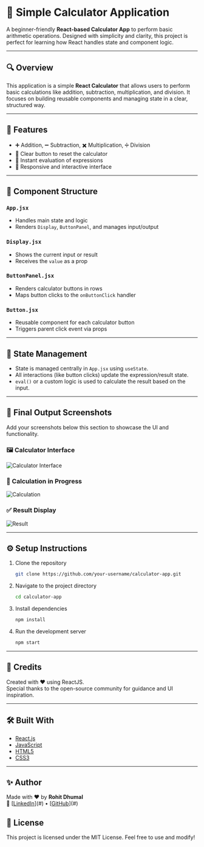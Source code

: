 # 🧮 Simple Calculator Application

A beginner-friendly **React-based Calculator App** to perform basic arithmetic operations. Designed with simplicity and clarity, this project is perfect for learning how React handles state and component logic.

---

## 🔍 Overview

This application is a simple **React Calculator** that allows users to perform basic calculations like addition, subtraction, multiplication, and division. It focuses on building reusable components and managing state in a clear, structured way.

---

## 🚀 Features

- ➕ Addition, ➖ Subtraction, ✖️ Multiplication, ➗ Division
- 🧼 Clear button to reset the calculator
- 🎯 Instant evaluation of expressions
- 📱 Responsive and interactive interface

---

## 🧩 Component Structure

### `App.jsx`
- Handles main state and logic
- Renders `Display`, `ButtonPanel`, and manages input/output

### `Display.jsx`
- Shows the current input or result
- Receives the `value` as a prop

### `ButtonPanel.jsx`
- Renders calculator buttons in rows
- Maps button clicks to the `onButtonClick` handler

### `Button.jsx`
- Reusable component for each calculator button
- Triggers parent click event via props

---

## 🔄 State Management

- State is managed centrally in `App.jsx` using `useState`.
- All interactions (like button clicks) update the expression/result state.
- `eval()` or a custom logic is used to calculate the result based on the input.

---

## 📸 Final Output Screenshots

Add your screenshots below this section to showcase the UI and functionality.

### 🖼️ Calculator Interface
![Calculator Interface](Screenshots-3-1.png)

### 🧮 Calculation in Progress
![Calculation](Screenshots-3-1.png)

### ✅ Result Display
![Result](Screenshots-3-1.png)

---

## ⚙️ Setup Instructions

1. Clone the repository  
   ```bash
   git clone https://github.com/your-username/calculator-app.git
   ```

2. Navigate to the project directory  
   ```bash
   cd calculator-app
   ```

3. Install dependencies  
   ```bash
   npm install
   ```

4. Run the development server  
   ```bash
   npm start
   ```

---

## 🙌 Credits

Created with ❤️ using ReactJS.  
Special thanks to the open-source community for guidance and UI inspiration.

---

## 🛠️ Built With

- [React.js](https://reactjs.org/)
- [JavaScript](https://developer.mozilla.org/en-US/docs/Web/JavaScript)
- [HTML5](https://developer.mozilla.org/en-US/docs/Web/HTML)
- [CSS3](https://developer.mozilla.org/en-US/docs/Web/CSS)

---

## ✨ Author

Made with ❤️ by **Rohit Dhumal**  
🔗  [[LinkedIn](https://linkedIn.com/in/rohitdhumal24)](#) • [[GitHub](https://github.com/rohitdhumal-24)](#)

## 📄 License

This project is licensed under the MIT License. Feel free to use and modify!
